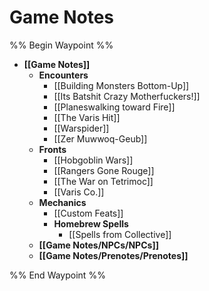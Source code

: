 # Game Notes

%% Begin Waypoint %%
- **[[Game Notes]]**
	- **Encounters**
		- [[Building Monsters Bottom-Up]]
		- [[Its Batshit Crazy Motherfuckers!]]
		- [[Planeswalking toward Fire]]
		- [[The Varis Hit]]
		- [[Warspider]]
		- [[Zer Muwwoq-Geub]]
	- **Fronts**
		- [[Hobgoblin Wars]]
		- [[Rangers Gone Rouge]]
		- [[The War on Tetrimoc]]
		- [[Varis Co.]]
	- **Mechanics**
		- [[Custom Feats]]
		- **Homebrew Spells**
			- [[Spells from Collective]]
	- **[[Game Notes/NPCs/NPCs]]**
	- **[[Game Notes/Prenotes/Prenotes]]**

%% End Waypoint %%